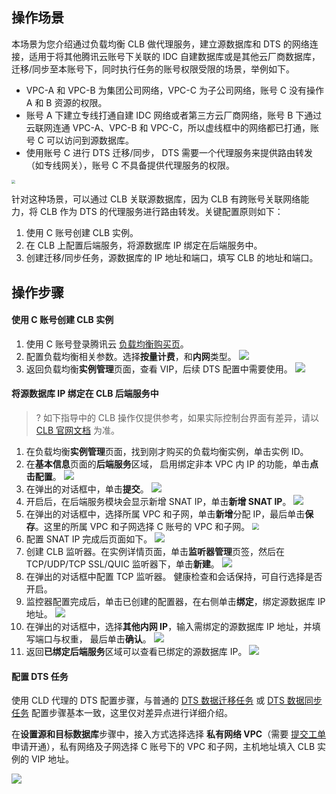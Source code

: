 ## 操作场景
本场景为您介绍通过负载均衡 CLB 做代理服务，建立源数据库和 DTS 的网络连接，适用于将其他腾讯云账号下关联的 IDC 自建数据库或是其他云厂商数据库，迁移/同步至本账号下，同时执行任务的账号权限受限的场景，举例如下。

- VPC-A 和 VPC-B 为集团公司网络，VPC-C 为子公司网络，账号 C 没有操作 A 和 B 资源的权限。
- 账号 A 下建立专线打通自建 IDC 网络或者第三方云厂商网络，账号 B 下通过云联网连通 VPC-A、VPC-B 和 VPC-C，所以虚线框中的网络都已打通，账号 C 可以访问到源数据库。
- 使用账号 C 进行 DTS 迁移/同步， DTS 需要一个代理服务来提供路由转发（如专线网关），账号 C 不具备提供代理服务的权限。
<img src="https://qcloudimg.tencent-cloud.cn/raw/e9520643090f507ab8a9b4f8741f064e.png" style="zoom:40%;" />

针对这种场景，可以通过 CLB 关联源数据库，因为 CLB 有跨账号关联网络能力，将 CLB 作为 DTS 的代理服务进行路由转发。关键配置原则如下：
1. 使用 C 账号创建 CLB 实例。
2. 在 CLB 上配置后端服务，将源数据库 IP 绑定在后端服务中。
3. 创建迁移/同步任务，源数据库的 IP 地址和端口，填写 CLB 的地址和端口。

## 操作步骤
#### 使用 C 账号创建 CLB 实例
1. 使用 C 账号登录腾讯云 [负载均衡购买页](https://buy.cloud.tencent.com/lb)。
2. 配置负载均衡相关参数。选择**按量计费**，和**内网**类型。
   ![](https://qcloudimg.tencent-cloud.cn/raw/ba4a65e0f1ca0b3f5c9db449e8ff7e84.png)
3. 返回负载均衡**实例管理**页面，查看 VIP，后续 DTS 配置中需要使用。
   ![](https://qcloudimg.tencent-cloud.cn/raw/26c81a412e61922ae9190c836b0cb864.png)

#### 将源数据库 IP 绑定在 CLB 后端服务中
> ? 如下指导中的 CLB 操作仅提供参考，如果实际控制台界面有差异，请以 [CLB 官网文档](https://cloud.tencent.com/document/product/214/48181) 为准。

1. 在负载均衡**实例管理**页面，找到刚才购买的负载均衡实例，单击实例 ID。
2. 在**基本信息**页面的**后端服务**区域， 启用绑定非本 VPC 内 IP 的功能，单击**点击配置**。
   ![](https://main.qcloudimg.com/raw/098726f17524d02f8b9edc63f092d71d.png)
3. 在弹出的对话框中，单击**提交**。
   ![](https://main.qcloudimg.com/raw/da669f277fc1daf118292804c69d5de5.png) 
4. 开启后，在后端服务模块会显示新增 SNAT IP，单击**新增 SNAT IP**。
   ![](https://qcloudimg.tencent-cloud.cn/raw/e14d3641f25f312a7729c67c41c5ddd7.png)
5. 在弹出的对话框中，选择所属 VPC 和子网，单击**新增**分配 IP，最后单击**保存**。这里的所属 VPC 和子网选择 C 账号的 VPC 和子网。
   <img src="https://qcloudimg.tencent-cloud.cn/raw/7ac0571408d5c63f767eb8534123f7d4.png" style="zoom:67%;" />
6. 配置 SNAT IP 完成后页面如下。
   ![](https://qcloudimg.tencent-cloud.cn/raw/0f022d634569aab3a9e1d0e72bf07f38.png)
7. 创建 CLB 监听器。在实例详情页面，单击**监听器管理**页签，然后在 TCP/UDP/TCP SSL/QUIC 监听器下，单击**新建**。
   ![](https://qcloudimg.tencent-cloud.cn/raw/f5c860ea1c18e9f297cda1d7a26ff82e.png)
8. 在弹出的对话框中配置 TCP 监听器。 健康检查和会话保持，可自行选择是否开启。
9. 监控器配置完成后，单击已创建的配置器，在右侧单击**绑定**，绑定源数据库 IP 地址。
   ![](https://qcloudimg.tencent-cloud.cn/raw/eddf3b1124ee4bac4e625e4a6915eda4.png)
10. 在弹出的对话框中，选择**其他内网 IP**，输入需绑定的源数据库 IP 地址，并填写端口与权重， 最后单击**确认**。
      ![](https://qcloudimg.tencent-cloud.cn/raw/8093627027247fcacfb30875ab1cd006.png)
11. 返回**已绑定后端服务**区域可以查看已绑定的源数据库 IP。
      ![](https://qcloudimg.tencent-cloud.cn/raw/c3dc35d9e9dd2e6955c62ddeed777ca2.png)

#### 配置 DTS 任务
使用 CLD 代理的 DTS 配置步骤，与普通的 [DTS 数据迁移任务](https://cloud.tencent.com/document/product/571/58688) 或 [DTS 数据同步任务](https://cloud.tencent.com/document/product/571/56516) 配置步骤基本一致，这里仅对差异点进行详细介绍。

在**设置源和目标数据库**步骤中，接入方式选择选择 **私有网络 VPC**（需要 [提交工单](https://console.cloud.tencent.com/workorder/category) 申请开通），私有网络及子网选择 C 账号下的 VPC 和子网，主机地址填入 CLB 实例的 VIP 地址。

![](https://qcloudimg.tencent-cloud.cn/raw/6406b54d41a2a1ba448e6c2bd8fb8df1.png)
